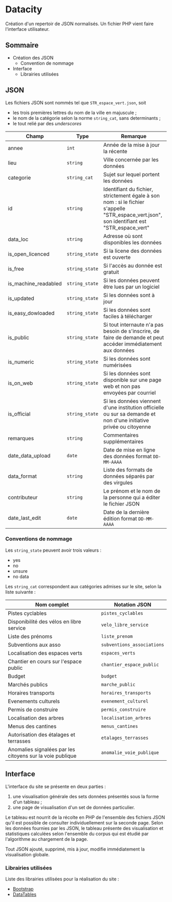 # Datacity

Création d'un repertoir de JSON normalisés. Un fichier PHP vient faire l'interface utilisateur.

## Sommaire

- Création des JSON
    - Convention de nommage
- Interface
    - Librairies utilisées

## JSON

Les fichiers JSON sont nommés tel que `STR_espace_vert.json`, soit
- les trois premières lettres du nom de la ville en majuscule ;
- le nom de la catégorie selon la norme `string_cat`, sans determinants ;
- le tout relié par des *underscores*

|  Champ |  Type |  Remarque |
|---|---|---|
|  annee | `int`  |  Année de la mise à jour la récente |
|  lieu  |  `string` | Ville concernée par les données |
|  categorie |  `string_cat` |  Sujet sur lequel portent les données |
|  id |  `string` |  Identifiant du fichier, strictement égale à son nom : si le fichier s'appelle "STR_espace_vert.json", son identifiant est "STR_espace_vert" |
|  data_loc |  `string` |  Adresse où sont disponibles les données |
|  is_open_licenced |  ``string_state`` |  Si la licene des données est ouverte |
| is_free  | `string_state`  |  Si l'accès au donnée est gratuit |
|  is_machine_readabled |  `string_state` |  Si les données peuvent être lues par un logiciel |
|  is_updated | `string_state`  | Si les données sont à jour  |
| is_easy_dowloaded  |  `string_state` | Si les données sont faciles à télécharger  |
| is_public  |  `string_state` | Si tout internaute n'a pas besoin de s'inscrire, de faire de demande et peut accéder immédiatement aux données |
|  is_numeric | `string_state`  |  Si les données sont numérisées |
|  is_on_web | `string_state`  | Si les données sont disponible sur une page web et non pas envoyées par courriel  |
| is_official  | `string_state`  |  Si les données viennent d'une institution officielle ou sur sa demande et non d'une initiative privée ou citoyenne |
|  remarques | `string`  |  Commentaires supplémentaires |
|  date_data_upload | `date`  |  Date de mise en ligne des données format `DD-MM-AAAA` |
|  data_format | `string`  |  Liste des formats de données séparés par des virgules |
|  contributeur | `string`  |  Le prénom et le nom de la personne qui a éditer le fichier JSON |
|  date_last_edit | `date`  |  Date de la dernière édition format `DD-MM-AAAA` |

### Conventions de nommage

Les `string_state` peuvent avoir trois valeurs :
- yes
- no
- unsure
- no data

Les `string_cat` correspondent aux catégories admises sur le site, selon la liste suivante :

|  Nom complet |  Notation JSON |
|---|---|
|  Pistes cyclables | `pistes_cyclables`  |
|  Disponibilité des vélos en libre service | `velo_libre_service`  |
|  Liste des prénoms | `liste_prenom`  |
| Subventions aux asso  | `subventions_associations`  |
| Localisation des espaces verts  | `espaces_verts`  |
|  Chantier en cours sur l'espace public | `chantier_espace_public`  |
|  Budget | `budget`  |
|  Marchés publics | `marche_public`  |
|  Horaires transports | `horaires_transports`  |
|  Evenements culturels | `evenement_culturel`  |
|  Permis de construire | `permis_construire`  |
|  Localisation des arbres | `localisation_arbres`  |
|  Menus des cantines | `menus_cantines`  |
|  Autorisation des étalages et terrasses | `etalages_terrasses`  |
|  Anomalies signalées par les citoyens sur la voie publique | `anomalie_voie_publique`  |

## Interface

L'interface du site se présente en deux parties :
1. une visualisation générale des sets données présentés sous la forme d'un tableau ;
2. une page de visualisation d'un set de données particulier.

Le tableau est nourrit de la récolte en PHP de l'ensemble des fichiers JSON qu'il est possible de consulter individuellement sur la seconde page. Selon les données fournies par les JSON, le tableau présente des visualisation et statistiques calculées selon l'ensemble du corpus qui est étudié par l'algorithme au chargement de la page.

Tout JSON ajouté, supprimé, mis à jour, modifie immédiatement la visualisation globale.

### Librairies utilisées

Liste des librairies utilisées pour la réalisation du site :
- [Bootstrap](https://getbootstrap.net/)
- [DataTables](https://datatables.net/)